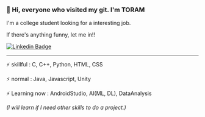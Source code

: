 ### 👋 Hi, everyone who visited my git. __I'm TORAM__
I'm a college student looking for a interesting job. 

If there's anything funny, let me in!!

<!-- ![TechBlog](http://img.shields.io/badge/-Tech%20blog-darkgreen?style=flat-square&link=https://blog.naver.com/pjh980918) -->
[![Linkedin Badge](https://img.shields.io/badge/-LinkedIn-blue?style=flat-square&logo=Linkedin&logoColor=white&link=https://www.linkedin.com/in/dionny-park-748149160/)](https://www.linkedin.com/in/dionny-park-748149160/)
<!--[![Gmail Badge](https://img.shields.io/badge/Gmail-d14836?style=flat-square&logo=Gmail&logoColor=white&link=mailto:torammade@gmail.com)](mailto:torammade@gmail.com)
![Instagram](http://img.shields.io/badge/-Instagram%20-purple?style=flat-square&logo=instagram&link=https://blog.naver.com/pjh980918)-->


<hr/>

⚡ skillful : C, C++, Python, HTML, CSS

⚡ normal : Java, Javascript, Unity

⚡ Learning now : AndroidStudio, AI(ML, DL), DataAnalysis

_(I will learn if I need other skills to do a project.)_

<!--
**JooEHyeon/JooEHyeon** is a ✨ _special_ ✨ repository because its `README.md` (this file) appears on your GitHub profile.

Here are some ideas to get you started:

- 🔭 I’m currently working on ...
- 🌱 I’m currently learning ...
- 👯 I’m looking to collaborate on ...
- 🤔 I’m looking for help with ...
- 💬 Ask me about ...
- 📫 How to reach me: ...
- 😄 Pronouns: ...
- ⚡ Fun fact: ...
-->
